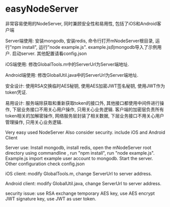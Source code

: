 # easyNodeServer


非常容易使用的NodeServer, 同时兼顾安全性和易用性, 包括了iOS和Android客户端

Server端使用:
安装mongodb, 安装redis, 命令行打开mNodeServer根目录, 运行"npm install", 运行"node example.js". example.js向mongodb导入了示例用户.
启动server. 其他配置请看config.json

iOS端使用:
修改GlobalTools.m中的ServerUrl为Server端地址.

Android端使用:
修改GlobalUtil.java中的ServerUrl为Server端地址.

安全设计:
使用RSA交换临时AES秘钥, 使用AES加密JWT签名秘钥, 使用JWT作为token凭证.

易用设计:
服务端除获取和重新获取token的接口外, 其他接口都使用中间件进行操作, 下层业务接口不用关心用户操作, 只用关心业务逻辑.
客户端的加密层负责所有token相关的加解密操作, 网络服务层封装了相关数据, 下层业务接口不用关心用户管理操作, 只用关心业务逻辑.

Very easy used NodeServer  Also consider security.  include iOS and Android Client

Server use:
Install mongodb, install redis, open the mNodeServer root directory using commandline , run "npm install", run "node example.js". Example.js import example user account to mongodb.
Start the server. Other configuration check config.json

iOS client:
modify GlobalTools.m, change ServerUrl to server address.

Android client:
modify GlobalUtil.java, change ServerUrl to server address.

security issue:
use RSA exchange temporary AES key, use AES encrypt JWT signature key, use JWT as user token.

